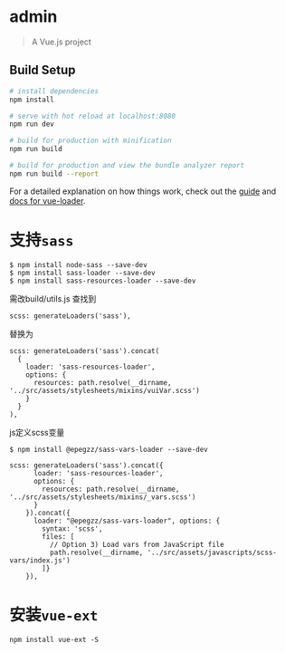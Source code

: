 # admin

> A Vue.js project

## Build Setup

``` bash
# install dependencies
npm install

# serve with hot reload at localhost:8080
npm run dev

# build for production with minification
npm run build

# build for production and view the bundle analyzer report
npm run build --report
```

For a detailed explanation on how things work, check out the [guide](http://vuejs-templates.github.io/webpack/) and [docs for vue-loader](http://vuejs.github.io/vue-loader).

# 支持`sass`
```
$ npm install node-sass --save-dev
$ npm install sass-loader --save-dev
$ npm install sass-resources-loader --save-dev
```
需改build/utils.js 查找到
```
scss: generateLoaders('sass'),
```
替换为
```
scss: generateLoaders('sass').concat(
  {
    loader: 'sass-resources-loader',
    options: {
      resources: path.resolve(__dirname, '../src/assets/stylesheets/mixins/vuiVar.scss')
    }
  }
),
```
js定义scss变量
```
$ npm install @epegzz/sass-vars-loader --save-dev
```
```
scss: generateLoaders('sass').concat({
      loader: 'sass-resources-loader',
      options: {
        resources: path.resolve(__dirname, '../src/assets/stylesheets/mixins/_vars.scss')
      }
    }).concat({
      loader: "@epegzz/sass-vars-loader", options: {
        syntax: 'scss',
        files: [
          // Option 3) Load vars from JavaScript file
          path.resolve(__dirname, '../src/assets/javascripts/scss-vars/index.js')
        ]}
    }),
```
# 安装`vue-ext`
```
npm install vue-ext -S
```
